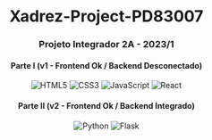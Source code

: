 <div align="center">

# Xadrez-Project-PD83007

### **Projeto Integrador 2A - 2023/1**

#### Parte I (v1 - Frontend Ok / Backend Desconectado)
![HTML5](https://img.shields.io/badge/html-%2320232a.svg?style=for-the-badge&logo=html5&logoColor=%23E34F26)
![CSS3](https://img.shields.io/badge/css-%2320232a.svg?style=for-the-badge&logo=css3&logoColor=%231572B6)
![JavaScript](https://img.shields.io/badge/javascript-%2320232a.svg?style=for-the-badge&logo=javascript&logoColor=%23F7DF1E)
![React](https://img.shields.io/badge/react-%2320232a.svg?style=for-the-badge&logo=react&logoColor=%2361DAFB)

#### Parte II (v2 - Frontend Ok / Backend Integrado)
![Python](https://img.shields.io/badge/python-%2320232a?style=for-the-badge&logo=python&logoColor=ffdd54)
![Flask](https://img.shields.io/badge/flask-%2320232a.svg?style=for-the-badge&logo=flask&logoColor=%2361DAFB)

</div>
